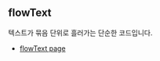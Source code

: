 ## flowText  
텍스트가 묶음 단위로 흘러가는 단순한 코드입니다.  

- <a href="http://smilesol85.github.io/dev/flowText/flowText.html">flowText page</a>  